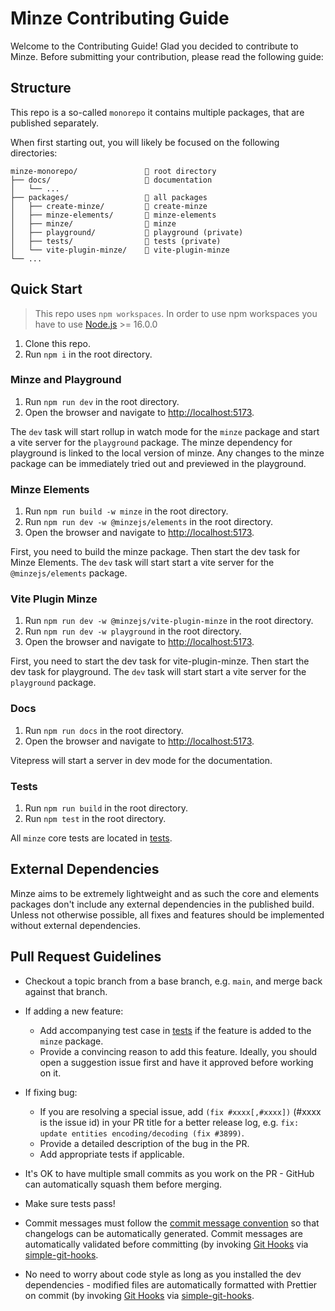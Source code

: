 # Minze Contributing Guide

Welcome to the Contributing Guide! Glad you decided to contribute to Minze. Before submitting your contribution, please read the following guide:

## Structure

This repo is a so-called `monorepo` it contains multiple packages, that are published separately.

When first starting out, you will likely be focused on the following directories:

```
minze-monorepo/               📁 root directory
├── docs/                     📁 documentation
│   └── ...
├── packages/                 📁 all packages
│   ├── create-minze/         📁 create-minze
│   ├── minze-elements/       📁 minze-elements
│   ├── minze/                📁 minze
│   ├── playground/           📁 playground (private)
│   ├── tests/                📁 tests (private)
│   └── vite-plugin-minze/    📁 vite-plugin-minze
└── ...
```

## Quick Start

> This repo uses `npm workspaces`. In order to use npm workspaces you have to use [Node.js](https://nodejs.dev/) >= 16.0.0

1. Clone this repo.
2. Run `npm i` in the root directory.

### Minze and Playground

1. Run `npm run dev` in the root directory.
2. Open the browser and navigate to [http://localhost:5173](http://localhost:5173).

The `dev` task will start rollup in watch mode for the `minze` package and start a vite server for the `playground` package. The minze dependency for playground is linked to the local version of minze. Any changes to the minze package can be immediately tried out and previewed in the playground.

### Minze Elements

1. Run `npm run build -w minze` in the root directory.
2. Run `npm run dev -w @minzejs/elements` in the root directory.
3. Open the browser and navigate to [http://localhost:5173](http://localhost:5173).

First, you need to build the minze package. Then start the dev task for Minze Elements.
The `dev` task will start start a vite server for the `@minzejs/elements` package.

### Vite Plugin Minze

1. Run `npm run dev -w @minzejs/vite-plugin-minze` in the root directory.
2. Run `npm run dev -w playground` in the root directory.
3. Open the browser and navigate to [http://localhost:5173](http://localhost:5173).

First, you need to start the dev task for vite-plugin-minze. Then start the dev task for playground.
The `dev` task will start start a vite server for the `playground` package.

### Docs

1. Run `npm run docs` in the root directory.
2. Open the browser and navigate to [http://localhost:5173](http://localhost:5173).

Vitepress will start a server in dev mode for the documentation.

### Tests

1. Run `npm run build` in the root directory.
2. Run `npm test` in the root directory.

All `minze` core tests are located in [tests](https://github.com/n6ai/minze/tree/main/packages/tests).

## External Dependencies

Minze aims to be extremely lightweight and as such the core and elements packages don't include any external dependencies in the published build. Unless not otherwise possible, all fixes and features should be implemented without external dependencies.

## Pull Request Guidelines

- Checkout a topic branch from a base branch, e.g. `main`, and merge back against that branch.

- If adding a new feature:

  - Add accompanying test case in [tests](https://github.com/n6ai/minze/tree/main/packages/tests) if the feature is added to the `minze` package.
  - Provide a convincing reason to add this feature. Ideally, you should open a suggestion issue first and have it approved before working on it.

- If fixing bug:

  - If you are resolving a special issue, add `(fix #xxxx[,#xxxx])` (#xxxx is the issue id) in your PR title for a better release log, e.g. `fix: update entities encoding/decoding (fix #3899)`.
  - Provide a detailed description of the bug in the PR.
  - Add appropriate tests if applicable.

- It's OK to have multiple small commits as you work on the PR - GitHub can automatically squash them before merging.

- Make sure tests pass!

- Commit messages must follow the [commit message convention](./COMMIT_CONVENTION.md) so that changelogs can be automatically generated. Commit messages are automatically validated before committing (by invoking [Git Hooks](https://git-scm.com/docs/githooks) via [simple-git-hooks](https://github.com/toplenboren/simple-git-hooks).

- No need to worry about code style as long as you installed the dev dependencies - modified files are automatically formatted with Prettier on commit (by invoking [Git Hooks](https://git-scm.com/docs/githooks) via [simple-git-hooks](https://github.com/toplenboren/simple-git-hooks).
